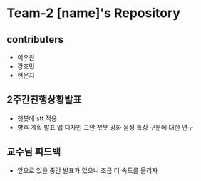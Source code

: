 # Team-2 [name]'s Repository

## contributers
* 이우원
* 강호민
* 현은지

## 2주간진행상황발표

* 챗봇에 stt 적용
* 향후 계획 발표
 앱 디자인 고안
 챗봇 강화
 음성 특징 구분에 대한 연구

## 교수님 피드백

* 앞으로 있을 중간 발표가 있으니 조금 더 속도를 올리자

